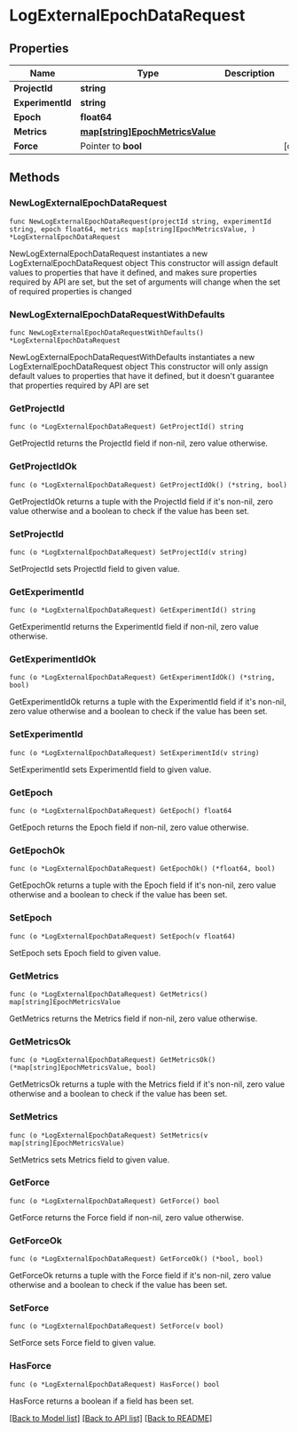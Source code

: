 # LogExternalEpochDataRequest

## Properties

Name | Type | Description | Notes
------------ | ------------- | ------------- | -------------
**ProjectId** | **string** |  | 
**ExperimentId** | **string** |  | 
**Epoch** | **float64** |  | 
**Metrics** | [**map[string]EpochMetricsValue**](EpochMetricsValue.md) |  | 
**Force** | Pointer to **bool** |  | [optional] 

## Methods

### NewLogExternalEpochDataRequest

`func NewLogExternalEpochDataRequest(projectId string, experimentId string, epoch float64, metrics map[string]EpochMetricsValue, ) *LogExternalEpochDataRequest`

NewLogExternalEpochDataRequest instantiates a new LogExternalEpochDataRequest object
This constructor will assign default values to properties that have it defined,
and makes sure properties required by API are set, but the set of arguments
will change when the set of required properties is changed

### NewLogExternalEpochDataRequestWithDefaults

`func NewLogExternalEpochDataRequestWithDefaults() *LogExternalEpochDataRequest`

NewLogExternalEpochDataRequestWithDefaults instantiates a new LogExternalEpochDataRequest object
This constructor will only assign default values to properties that have it defined,
but it doesn't guarantee that properties required by API are set

### GetProjectId

`func (o *LogExternalEpochDataRequest) GetProjectId() string`

GetProjectId returns the ProjectId field if non-nil, zero value otherwise.

### GetProjectIdOk

`func (o *LogExternalEpochDataRequest) GetProjectIdOk() (*string, bool)`

GetProjectIdOk returns a tuple with the ProjectId field if it's non-nil, zero value otherwise
and a boolean to check if the value has been set.

### SetProjectId

`func (o *LogExternalEpochDataRequest) SetProjectId(v string)`

SetProjectId sets ProjectId field to given value.


### GetExperimentId

`func (o *LogExternalEpochDataRequest) GetExperimentId() string`

GetExperimentId returns the ExperimentId field if non-nil, zero value otherwise.

### GetExperimentIdOk

`func (o *LogExternalEpochDataRequest) GetExperimentIdOk() (*string, bool)`

GetExperimentIdOk returns a tuple with the ExperimentId field if it's non-nil, zero value otherwise
and a boolean to check if the value has been set.

### SetExperimentId

`func (o *LogExternalEpochDataRequest) SetExperimentId(v string)`

SetExperimentId sets ExperimentId field to given value.


### GetEpoch

`func (o *LogExternalEpochDataRequest) GetEpoch() float64`

GetEpoch returns the Epoch field if non-nil, zero value otherwise.

### GetEpochOk

`func (o *LogExternalEpochDataRequest) GetEpochOk() (*float64, bool)`

GetEpochOk returns a tuple with the Epoch field if it's non-nil, zero value otherwise
and a boolean to check if the value has been set.

### SetEpoch

`func (o *LogExternalEpochDataRequest) SetEpoch(v float64)`

SetEpoch sets Epoch field to given value.


### GetMetrics

`func (o *LogExternalEpochDataRequest) GetMetrics() map[string]EpochMetricsValue`

GetMetrics returns the Metrics field if non-nil, zero value otherwise.

### GetMetricsOk

`func (o *LogExternalEpochDataRequest) GetMetricsOk() (*map[string]EpochMetricsValue, bool)`

GetMetricsOk returns a tuple with the Metrics field if it's non-nil, zero value otherwise
and a boolean to check if the value has been set.

### SetMetrics

`func (o *LogExternalEpochDataRequest) SetMetrics(v map[string]EpochMetricsValue)`

SetMetrics sets Metrics field to given value.


### GetForce

`func (o *LogExternalEpochDataRequest) GetForce() bool`

GetForce returns the Force field if non-nil, zero value otherwise.

### GetForceOk

`func (o *LogExternalEpochDataRequest) GetForceOk() (*bool, bool)`

GetForceOk returns a tuple with the Force field if it's non-nil, zero value otherwise
and a boolean to check if the value has been set.

### SetForce

`func (o *LogExternalEpochDataRequest) SetForce(v bool)`

SetForce sets Force field to given value.

### HasForce

`func (o *LogExternalEpochDataRequest) HasForce() bool`

HasForce returns a boolean if a field has been set.


[[Back to Model list]](../README.md#documentation-for-models) [[Back to API list]](../README.md#documentation-for-api-endpoints) [[Back to README]](../README.md)


